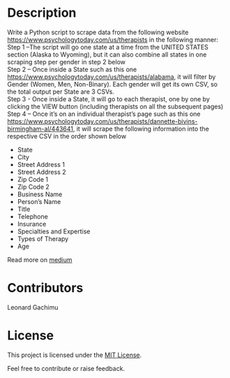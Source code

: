 # Description
Write a Python script to scrape data from the following website https://www.psychologytoday.com/us/therapists in the following manner:<br>
Step 1 –The script will go one state at a time from the UNITED STATES section (Alaska to Wyoming), but it can also combine all states in one scraping step per gender in step 2 below<br>
Step 2 – Once inside a State such as this one https://www.psychologytoday.com/us/therapists/alabama, it will filter by Gender (Women, Men, Non-Binary). Each gender will get its own CSV, so the total output per State are 3 CSVs.<br>
Step 3 - Once inside a State, it will go to each therapist, one by one by clicking the VIEW button (including therapists on all the subsequent pages)<br>
Step 4 – Once it’s on an individual therapist’s page such as this one https://www.psychologytoday.com/us/therapists/dannette-bivins-birmingham-al/443641, it will scrape the following information into the respective CSV in the order shown below 
- State 
- City 
- Street Address 1 
- Street Address 2 
- Zip Code 1
- Zip Code 2
- Business Name 
- Person’s Name 
- Title 
- Telephone 
- Insurance 
- Specialties and Expertise 
- Types of Therapy 
- Age

Read more on [medium](https://medium.com/@leogachimu/how-to-scrape-a-website-with-pagination-and-popups-680642a5d5b2) 

# Contributors
Leonard Gachimu

# License
This project is licensed under the [MIT License](https://github.com/leogachimu/scraping_a_website_with_pagination_and_popups/blob/main/LICENSE).

Feel free to contribute or raise feedback.
